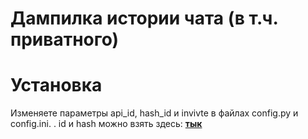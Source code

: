 # Дампилка истории чата (в т.ч. приватного)

# Установка
Изменяете параметры api_id, hash_id и invivte в файлах config.py и config.ini. 
.
id и hash можно взять здесь: [**тык**](https://my.telegram.org/auth?to=apps)
